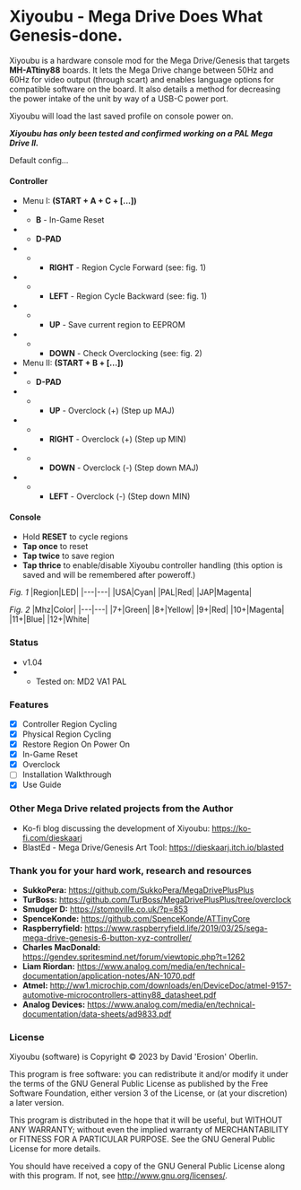 # Xiyoubu - Mega Drive Does What Genesis-done.

Xiyoubu is a hardware console mod for the Mega Drive/Genesis that targets ****MH-ATtiny88**** boards. It lets the Mega Drive change between 50Hz and 60Hz for video output (through scart) and enables language options for compatible software on the board. It also details a method for decreasing the power intake of the unit by way of a USB-C power port.

Xiyoubu will load the last saved profile on console power on.

***Xiyoubu has only been tested and confirmed working on a PAL Mega Drive II.***

Default config...

#### Controller
- Menu I: **(START + A + C + [...])**
- - **B**  - In-Game Reset
- - **D-PAD**
- - - **RIGHT** - Region Cycle Forward (see: fig. 1)
- - - **LEFT** - Region Cycle Backward (see: fig. 1)
- - - **UP** - Save current region to EEPROM
- - - **DOWN** -  Check Overclocking (see: fig. 2)
- Menu II: **(START + B + [...])**
- - **D-PAD**
- - - **UP** - Overclock (+) (Step up MAJ)
- - - **RIGHT** - Overclock (+) (Step up MIN)
- - - **DOWN** - Overclock (-) (Step down MAJ)
- - - **LEFT** - Overclock (-) (Step down MIN)


#### Console
- Hold **RESET** to cycle regions
- **Tap once** to reset
- **Tap twice** to save region
- **Tap thrice** to enable/disable Xiyoubu controller handling (this option is saved and will be remembered after poweroff.)

*Fig. 1*
 |Region|LED| 
|---|---|
|USA|Cyan| 
|PAL|Red|
|JAP|Magenta|

*Fig. 2*
|Mhz|Color|
|---|---|
|7+|Green|
|8+|Yellow|
|9+|Red|
|10+|Magenta|
|11+|Blue|
|12+|White|

### Status
- v1.04
- - Tested on: MD2 VA1 PAL

### Features
- [X] Controller Region Cycling
- [X] Physical Region Cycling
- [X] Restore Region On Power On
- [X] In-Game Reset
- [X] Overclock
- [ ] Installation Walkthrough
- [X] Use Guide

### Other Mega Drive related projects from the Author
* Ko-fi blog discussing the development of Xiyoubu: https://ko-fi.com/dieskaarj
* BlastEd - Mega Drive/Genesis Art Tool: https://dieskaarj.itch.io/blasted

### Thank you for your hard work, research and resources
* **SukkoPera:** https://github.com/SukkoPera/MegaDrivePlusPlus
* **TurBoss:** https://github.com/TurBoss/MegaDrivePlusPlus/tree/overclock
* **Smudger D:** https://stompville.co.uk/?p=853
* **SpenceKonde:** https://github.com/SpenceKonde/ATTinyCore
* **Raspberryfield:** https://www.raspberryfield.life/2019/03/25/sega-mega-drive-genesis-6-button-xyz-controller/
* **Charles MacDonald:** https://gendev.spritesmind.net/forum/viewtopic.php?t=1262
* **Liam Riordan:** https://www.analog.com/media/en/technical-documentation/application-notes/AN-1070.pdf
* **Atmel:** http://ww1.microchip.com/downloads/en/DeviceDoc/atmel-9157-automotive-microcontrollers-attiny88_datasheet.pdf
* **Analog Devices:** https://www.analog.com/media/en/technical-documentation/data-sheets/ad9833.pdf

### License
Xiyoubu (software) is Copyright © 2023 by David 'Erosion' Oberlin.

This program is free software: you can redistribute it and/or modify it under the terms of the GNU General Public License as published by the Free Software Foundation, either version 3 of the License, or (at your discretion) a later version.

This program is distributed in the hope that it will be useful, but WITHOUT ANY WARRANTY; without even the implied warranty of MERCHANTABILITY or FITNESS FOR A PARTICULAR PURPOSE. See the GNU General Public License for more details.

You should have received a copy of the GNU General Public License along with this program. If not, see http://www.gnu.org/licenses/.
